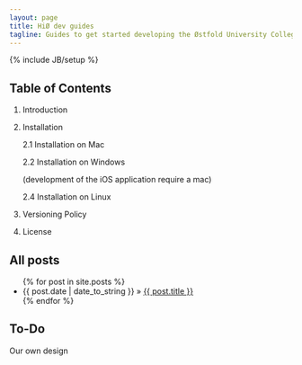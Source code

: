 ```yaml
---
layout: page
title: HiØ dev guides
tagline: Guides to get started developing the Østfold University College web and mobile platform
---
```

{% include JB/setup %}

## Table of Contents


1.  Introduction

2.  Installation 

    2.1 Installation on Mac 

    2.2 Installation on Windows

    (development of the iOS application require a mac)

    2.4 Installation on Linux

3.  Versioning Policy

4.  License





## All posts

<ul class="posts">
  {% for post in site.posts %}
    <li><span>{{ post.date | date_to_string }}</span> &raquo; <a href="{{ BASE_PATH }}{{ post.url }}">{{ post.title }}</a></li>
  {% endfor %}
</ul>

## To-Do

Our own design